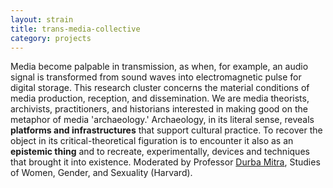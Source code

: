 ```yaml
---
layout: strain
title: trans-media-collective
category: projects
---
```


<!-- A 75-100 word paragraph describing the motivation behind these projects -->

Media become palpable in transmission, as when, for example, an audio signal
is transformed from sound waves into electromagnetic pulse for digital
storage. This research cluster concerns the material conditions of media
production, reception, and dissemination. We are media theorists, archivists,
practitioners, and historians interested in making good on the metaphor of
media 'archaeology.' Archaeology, in its literal sense, reveals **platforms
and infrastructures** that support cultural practice. To recover the object in
its critical-theoretical figuration is to encounter it also as an **epistemic
thing** and to recreate, experimentally, devices and techniques that brought
it into existence. Moderated by Professor [Durba Mitra][db], Studies of Women,
Gender, and Sexuality (Harvard).

[db]: https://wgs.fas.harvard.edu/people/durba-mitra
